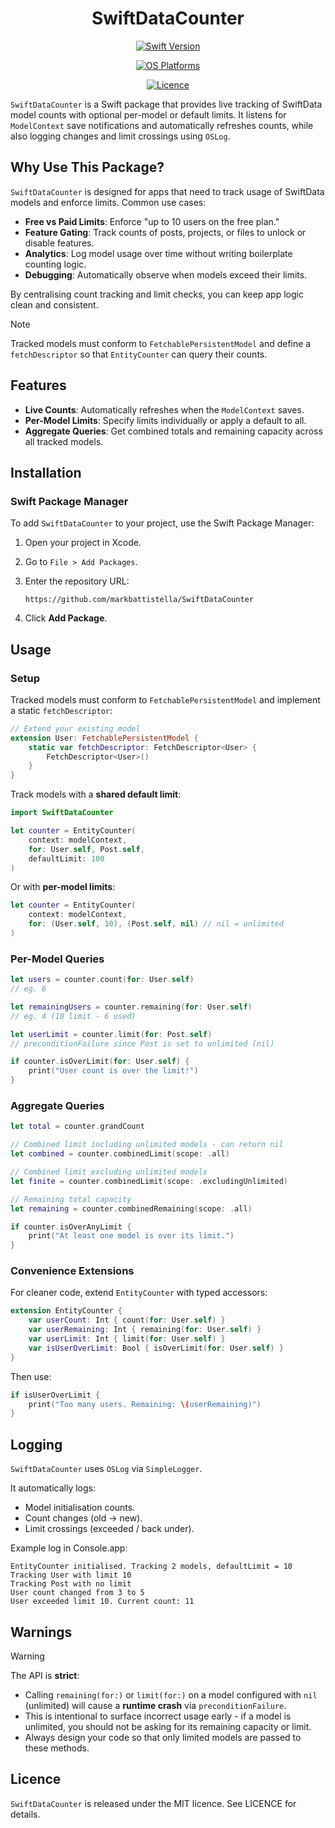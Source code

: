 <!-- markdownlint-disable MD033 MD041 -->
<div align="center">

# SwiftDataCounter

[![Swift Version][Shield1]](https://swiftpackageindex.com/markbattistella/SwiftDataCounter)

[![OS Platforms][Shield2]](https://swiftpackageindex.com/markbattistella/SwiftDataCounter)

[![Licence][Shield3]](https://github.com/markbattistella/SwiftDataCounter/blob/main/LICENSE)

</div>

`SwiftDataCounter` is a Swift package that provides live tracking of SwiftData model counts with optional per-model or default limits. It listens for `ModelContext` save notifications and automatically refreshes counts, while also logging changes and limit crossings using `OSLog`.

## Why Use This Package?

`SwiftDataCounter` is designed for apps that need to track usage of SwiftData models and enforce limits. Common use cases:

- **Free vs Paid Limits**: Enforce "up to 10 users on the free plan."
- **Feature Gating**: Track counts of posts, projects, or files to unlock or disable features.
- **Analytics**: Log model usage over time without writing boilerplate counting logic.
- **Debugging**: Automatically observe when models exceed their limits.

By centralising count tracking and limit checks, you can keep app logic clean and consistent.

> [!NOTE]
> Tracked models must conform to `FetchablePersistentModel` and define a `fetchDescriptor` so that `EntityCounter` can query their counts.

## Features

- **Live Counts**: Automatically refreshes when the `ModelContext` saves.
- **Per-Model Limits**: Specify limits individually or apply a default to all.
- **Aggregate Queries**: Get combined totals and remaining capacity across all tracked models.

## Installation

### Swift Package Manager

To add `SwiftDataCounter` to your project, use the Swift Package Manager:

1. Open your project in Xcode.
1. Go to `File > Add Packages`.
1. Enter the repository URL:

    ```url
    https://github.com/markbattistella/SwiftDataCounter
    ```

1. Click **Add Package**.

## Usage

### Setup

Tracked models must conform to `FetchablePersistentModel` and implement a static `fetchDescriptor`:

```swift
// Extend your existing model
extension User: FetchablePersistentModel {
    static var fetchDescriptor: FetchDescriptor<User> {
        FetchDescriptor<User>()
    }
}
```

Track models with a **shared default limit**:

```swift
import SwiftDataCounter

let counter = EntityCounter(
    context: modelContext,
    for: User.self, Post.self,
    defaultLimit: 100
)
```

Or with **per-model limits**:

```swift
let counter = EntityCounter(
    context: modelContext,
    for: (User.self, 10), (Post.self, nil) // nil = unlimited
)
```

### Per-Model Queries

```swift
let users = counter.count(for: User.self)
// eg. 6

let remainingUsers = counter.remaining(for: User.self)
// eg. 4 (10 limit - 6 used)

let userLimit = counter.limit(for: Post.self)
// preconditionFailure since Post is set to unlimited (nil)

if counter.isOverLimit(for: User.self) {
    print("User count is over the limit!")
}
```

### Aggregate Queries

```swift
let total = counter.grandCount

// Combined limit including unlimited models - can return nil
let combined = counter.combinedLimit(scope: .all)

// Combined limit excluding unlimited models
let finite = counter.combinedLimit(scope: .excludingUnlimited)

// Remaining total capacity
let remaining = counter.combinedRemaining(scope: .all)

if counter.isOverAnyLimit {
    print("At least one model is over its limit.")
}
```

### Convenience Extensions

For cleaner code, extend `EntityCounter` with typed accessors:

```swift
extension EntityCounter {
    var userCount: Int { count(for: User.self) }
    var userRemaining: Int { remaining(for: User.self) }
    var userLimit: Int { limit(for: User.self) }
    var isUserOverLimit: Bool { isOverLimit(for: User.self) }
}
```

Then use:

```swift
if isUserOverLimit {
    print("Too many users. Remaining: \(userRemaining)")
}
```

## Logging

`SwiftDataCounter` uses `OSLog` via `SimpleLogger`.

It automatically logs:

- Model initialisation counts.
- Count changes (old → new).
- Limit crossings (exceeded / back under).

Example log in Console.app:

```log
EntityCounter initialised. Tracking 2 models, defaultLimit = 10
Tracking User with limit 10
Tracking Post with no limit
User count changed from 3 to 5
User exceeded limit 10. Current count: 11
```

## Warnings

> [!WARNING]  
> The API is **strict**:
>
> - Calling `remaining(for:)` or `limit(for:)` on a model configured with `nil` (unlimited) will cause a **runtime crash** via `preconditionFailure`.  
> - This is intentional to surface incorrect usage early - if a model is unlimited, you should not be asking for its remaining capacity or limit.  
> - Always design your code so that only limited models are passed to these methods.  

## Licence

`SwiftDataCounter` is released under the MIT licence. See LICENCE for details.

[Shield1]: https://img.shields.io/endpoint?url=https%3A%2F%2Fswiftpackageindex.com%2Fapi%2Fpackages%2Fmarkbattistella%2FSwiftDataCounter%2Fbadge%3Ftype%3Dswift-versions

[Shield2]: https://img.shields.io/endpoint?url=https%3A%2F%2Fswiftpackageindex.com%2Fapi%2Fpackages%2Fmarkbattistella%2FSwiftDataCounter%2Fbadge%3Ftype%3Dplatforms

[Shield3]: https://img.shields.io/badge/Licence-MIT-white?labelColor=blue&style=flat
